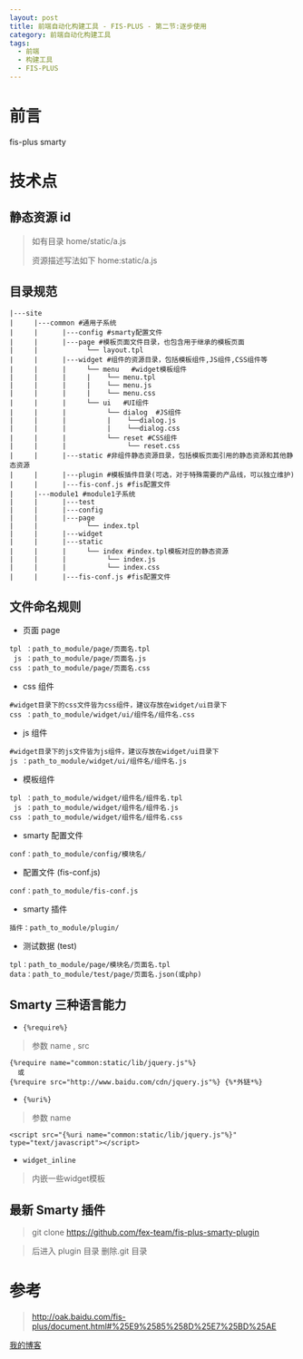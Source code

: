 ```yaml
---
layout: post
title: 前端自动化构建工具 - FIS-PLUS - 第二节:逐步使用
category: 前端自动化构建工具
tags:
  - 前端
  - 构建工具
  - FIS-PLUS
---
```


# 前言

fis-plus smarty

# 技术点

## 静态资源 id

> 如有目录 home/static/a.js
>
> 资源描述写法如下 home:static/a.js

## 目录规范

```
|---site
|     |---common #通用子系统
|     |      |---config #smarty配置文件
|     |      |---page #模板页面文件目录，也包含用于继承的模板页面
|     |            └── layout.tpl
|     |      |---widget #组件的资源目录，包括模板组件,JS组件,CSS组件等
|     |      |     └── menu   #widget模板组件
|     |      |     |    └── menu.tpl
|     |      |     |    └── menu.js
|     |      |     |    └── menu.css
|     |      |     └── ui   #UI组件
|     |      |          └── dialog  #JS组件
|     |      |          |    └──dialog.js
|     |      |          |    └──dialog.css
|     |      |          └── reset #CSS组件
|     |      |               └── reset.css
|     |      |---static #非组件静态资源目录，包括模板页面引用的静态资源和其他静态资源
|     |      |---plugin #模板插件目录(可选，对于特殊需要的产品线，可以独立维护)
|     |      |---fis-conf.js #fis配置文件
|     |---module1 #module1子系统
|     |      |---test
|     |      |---config
|     |      |---page
|     |            └── index.tpl
|     |      |---widget
|     |      |---static
|     |      |     └── index #index.tpl模板对应的静态资源
|     |      |          └── index.js
|     |      |          └── index.css
|     |      |---fis-conf.js #fis配置文件
```

## 文件命名规则

- 页面 page

```
tpl ：path_to_module/page/页面名.tpl
 js ：path_to_module/page/页面名.js
css ：path_to_module/page/页面名.css
```

- css 组件

```
#widget目录下的css文件皆为css组件，建议存放在widget/ui目录下
css ：path_to_module/widget/ui/组件名/组件名.css
```

- js 组件

```
#widget目录下的js文件皆为js组件，建议存放在widget/ui目录下
js ：path_to_module/widget/ui/组件名/组件名.js
```

- 模板组件

```
tpl ：path_to_module/widget/组件名/组件名.tpl
 js ：path_to_module/widget/组件名/组件名.js
css ：path_to_module/widget/组件名/组件名.css
```

- smarty 配置文件

```
conf：path_to_module/config/模块名/
```

- 配置文件 (fis-conf.js)

```
conf：path_to_module/fis-conf.js
```

- smarty 插件

```
插件：path_to_module/plugin/
```

- 测试数据 (test)

```
tpl：path_to_module/page/模块名/页面名.tpl
data：path_to_module/test/page/页面名.json(或php)
```

## Smarty 三种语言能力

- `{%require%}`

> 参数 name , src

```
{%require name="common:static/lib/jquery.js"%}
  或
{%require src="http://www.baidu.com/cdn/jquery.js"%} {%*外链*%}
```

- `{%uri%}`

> 参数 name

```
<script src="{%uri name="common:static/lib/jquery.js"%}" type="text/javascript"></script>
```

- `widget_inline`

> 内嵌一些widget模板

## 最新 Smarty 插件

> git clone https://github.com/fex-team/fis-plus-smarty-plugin

> 后进入 plugin 目录 删除.git 目录

# 参考

> http://oak.baidu.com/fis-plus/document.html#%25E9%2585%258D%25E7%25BD%25AE

[我的博客](https://hans007.github.io)
